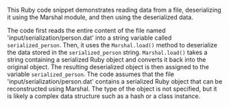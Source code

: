 This Ruby code snippet demonstrates reading data from a file, deserializing it using the Marshal module, and then using the deserialized data. 

The code first reads the entire content of the file named 'input/serialization/person.dat' into a string variable called `serialized_person`.  Then, it uses the `Marshal.load()` method to deserialize the data stored in the `serialized_person` string.  `Marshal.load()` takes a string containing a serialized Ruby object and converts it back into the original object.  The resulting deserialized object is then assigned to the variable `serialized_person`.  The code assumes that the file 'input/serialization/person.dat' contains a serialized Ruby object that can be reconstructed using Marshal.  The type of the object is not specified, but it is likely a complex data structure such as a hash or a class instance.




